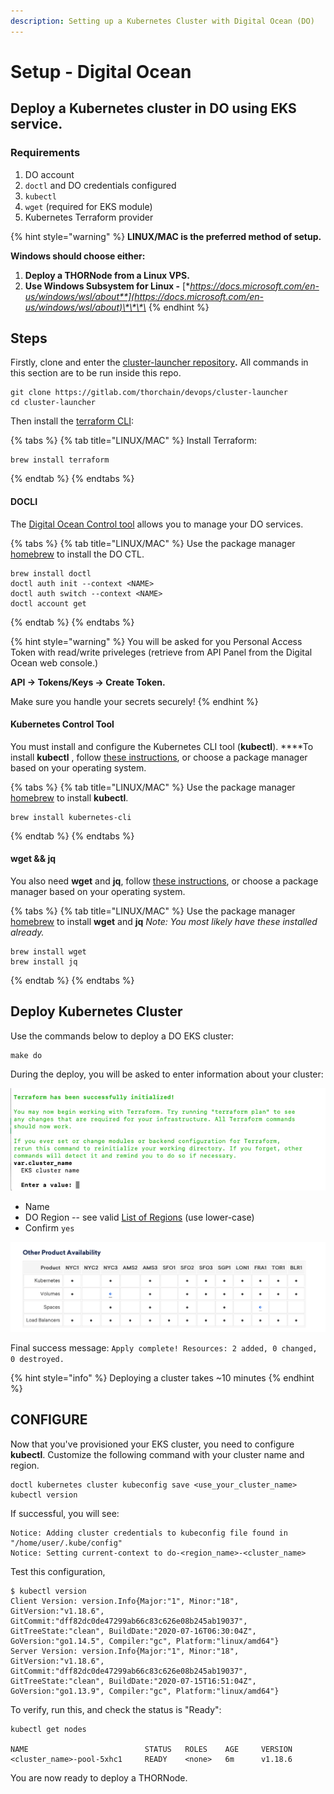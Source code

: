 ```yaml
---
description: Setting up a Kubernetes Cluster with Digital Ocean (DO)
---
```


# Setup - Digital Ocean

## **Deploy a Kubernetes cluster in DO using EKS service.**

### **Requirements**

1. DO account
2. `doctl` and DO credentials configured
3. `kubectl`
4. `wget` \(required for EKS module\)
5. Kubernetes Terraform provider 

{% hint style="warning" %}
**LINUX/MAC is the preferred method of setup.**

 **Windows should choose either:**

1. **Deploy a THORNode from a Linux VPS.**
2. **Use Windows Subsystem for Linux -** [**https://docs.microsoft.com/en-us/windows/wsl/about**](https://docs.microsoft.com/en-us/windows/wsl/about)\*\*\*\*
{% endhint %}

## **Steps**

Firstly, clone and enter the [cluster-launcher repository](https://gitlab.com/thorchain/devops/cluster-launcher)**.** All commands in this section are to be run inside this repo.

```text
git clone https://gitlab.com/thorchain/devops/cluster-launcher
cd cluster-launcher
```

Then install the [terraform CLI](https://www.terraform.io):

{% tabs %}
{% tab title="LINUX/MAC" %}
Install Terraform:

```text
brew install terraform
```
{% endtab %}
{% endtabs %}

#### **DOCLI**

The [Digital Ocean Control tool](https://www.digitalocean.com/docs/apis-clis/doctl/how-to/install/) allows you to manage your DO services.

{% tabs %}
{% tab title="LINUX/MAC" %}
Use the package manager [homebrew](https://formulae.brew.sh/) to install the DO CTL.

```text
brew install doctl
doctl auth init --context <NAME>
doctl auth switch --context <NAME>
doctl account get
```
{% endtab %}
{% endtabs %}

{% hint style="warning" %}
You will be asked for you Personal Access Token with read/write priveleges \(retrieve from API Panel from the Digital Ocean web console.\)

**API -&gt; Tokens/Keys -&gt; Create Token.**

Make sure you handle your secrets securely!
{% endhint %}

#### Kubernetes Control Tool

You must install and configure the Kubernetes CLI tool \(**kubectl**\). ****To install **kubectl** , follow [these instructions](https://kubernetes.io/docs/tasks/tools/install-kubectl/), or choose a package manager based on your operating system.

{% tabs %}
{% tab title="LINUX/MAC" %}
Use the package manager [homebrew](https://formulae.brew.sh/) to install **kubectl**.

```text
brew install kubernetes-cli
```
{% endtab %}
{% endtabs %}

#### **wget && jq**

You also need **wget** and **jq**, follow [these instructions](https://www.gnu.org/software/wget/), or choose a package manager based on your operating system.

{% tabs %}
{% tab title="LINUX/MAC" %}
Use the package manager [homebrew](https://formulae.brew.sh/) to install **wget** and **jq**
_Note: You most likely have these installed already._

```text
brew install wget
brew install jq
```
{% endtab %}
{% endtabs %}

## **Deploy Kubernetes Cluster**

Use the commands below to deploy a DO EKS cluster:

```text
make do
```

During the deploy, you will be asked to enter information about your cluster:

![](../../.gitbook/assets/image%20%2820%29.png)

* Name
* DO Region -- see valid [List of Regions](https://www.digitalocean.com/docs/platform/availability-matrix/#other-product-availability) \(use lower-case\)
* Confirm `yes`

![Kubernetes Availability \(note, use lower-case in the terminal\)](../../.gitbook/assets/image%20%2830%29.png)

Final success message: `Apply complete! Resources: 2 added, 0 changed, 0 destroyed.`

{% hint style="info" %}
Deploying a cluster takes ~10 minutes
{% endhint %}

## CONFIGURE

Now that you've provisioned your EKS cluster, you need to configure **kubectl**. Customize the following command with your cluster name and region.

```text
doctl kubernetes cluster kubeconfig save <use_your_cluster_name>
kubectl version
```

If successful, you will see:
```text
Notice: Adding cluster credentials to kubeconfig file found in "/home/user/.kube/config"
Notice: Setting current-context to do-<region_name>-<cluster_name>
```

Test this configuration,
```text
$ kubectl version
Client Version: version.Info{Major:"1", Minor:"18", GitVersion:"v1.18.6", GitCommit:"dff82dc0de47299ab66c83c626e08b245ab19037", GitTreeState:"clean", BuildDate:"2020-07-16T06:30:04Z", GoVersion:"go1.14.5", Compiler:"gc", Platform:"linux/amd64"}
Server Version: version.Info{Major:"1", Minor:"18", GitVersion:"v1.18.6", GitCommit:"dff82dc0de47299ab66c83c626e08b245ab19037", GitTreeState:"clean", BuildDate:"2020-07-15T16:51:04Z", GoVersion:"go1.13.9", Compiler:"gc", Platform:"linux/amd64"}
```

To verify, run this, and check the status is "Ready":

```text
kubectl get nodes

NAME                          STATUS   ROLES    AGE     VERSION
<cluster_name>-pool-5xhc1     READY    <none>   6m      v1.18.6
```

You are now ready to deploy a THORNode.


